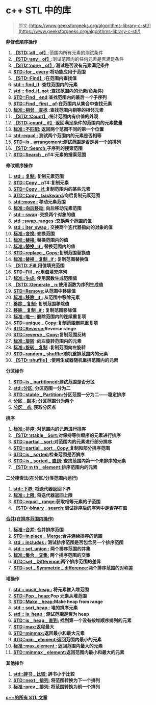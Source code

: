 # c++ STL 中的库

> 原文:[https://www.geeksforgeeks.org/algorithms-library-c-stl/](https://www.geeksforgeeks.org/algorithms-library-c-stl/)

**非修改顺序操作**

1.  [**【STD::all _ of】**](https://www.geeksforgeeks.org/stdall_of-in-cpp/):范围内所有元素的测试条件
2.  [**【STD::any _ of】**](https://www.geeksforgeeks.org/useful-array-algorithms-in-c-stl/):测试范围内的任何元素是否满足条件
3.  [**【STD::none _ of】**](https://www.geeksforgeeks.org/stdnone_of-in-c/)**:测试是否没有元素满足条件**
4.  **[**STD::for _ every**](https://www.geeksforgeeks.org/for_each-loop-c/):将功能应用于范围**
5.  **[**【STD::Find】**](https://www.geeksforgeeks.org/stdfind-in-c/):在范围内查找值**
6.  **[**std :: find_if**](https://www.geeksforgeeks.org/stdfind_if-stdfind_if_not-in-c/) :查找范围内的元素**
7.  **[**std :: find_if_not**](https://www.geeksforgeeks.org/stdfind_if-stdfind_if_not-in-c/) :查找范围内的元素(负条件)**
8.  **[**STD::Find _ end**](https://www.geeksforgeeks.org/stdfind_end-in-cpp/)**:**查找范围内的最后一个子序列**
9.  **[**STD::Find _ first _ of**](https://www.geeksforgeeks.org/stdfind_first_of-in-cpp/):在范围内从集合中查找元素**
10.  **[**标准::相邻 _ 查找**](https://www.geeksforgeeks.org/stdadjacent_find-in-c/) :查找范围内相等的相邻元素**
11.  **[**【STD::Count】**](https://www.geeksforgeeks.org/std-count-cpp-stl/):统计范围内有价值的外观**
12.  **[**【STD::count _ if】**](https://www.geeksforgeeks.org/count_if-in-c/)**:**返回满足条件的范围内的元素数量**
13.  **[**标准::不匹配:**](https://www.geeksforgeeks.org/stdmismatch-examples-c/) 返回两个范围不同的第一个位置**
14.  **[**std::equal** :](https://www.geeksforgeeks.org/stdequal-in-cpp/) 测试两个范围内的元素是否相等**
15.  **[**STD::is _ arrangement**](https://www.geeksforgeeks.org/stdis_permutation-c-stl/)**:**测试范围是否是另一个的排列**
16.  **[**【STD::Search:**](https://www.geeksforgeeks.org/stdsearch-in-c/)**子序列的搜索范围****
17.  ****[**STD::Search _ n**](https://www.geeksforgeeks.org/stdsearch_n-with-example-in-cpp/)T4:元素的搜索范围****

******修改顺序操作******

1.  ****[**std ::**](https://www.geeksforgeeks.org/different-methods-copy-c-stl-stdcopy-copy_n-copy_if-copy_backwards/) [**复制:**](https://www.geeksforgeeks.org/different-methods-copy-c-stl-stdcopy-copy_n-copy_if-copy_backwards/) 复制元素范围****
2.  ****[**STD::Copy _ n**](https://www.geeksforgeeks.org/different-methods-copy-c-stl-stdcopy-copy_n-copy_if-copy_backwards/)T4:复制元素****
3.  ****[**STD::Copy _ if:**](https://www.geeksforgeeks.org/different-methods-copy-c-stl-stdcopy-copy_n-copy_if-copy_backwards/)**复制范围内的某些元素******
4.  ******[**STD::Copy _ backward:**](https://www.geeksforgeeks.org/different-methods-copy-c-stl-stdcopy-copy_n-copy_if-copy_backwards/)**向后复制元素范围********
5.  ******[**std::move :**](https://www.geeksforgeeks.org/stdmove-in-c/) 移动元素范围******
6.  ****[**标准::向后移动:**](https://www.geeksforgeeks.org/stdmove_backward-in-c/) 向后移动元素范围****
7.  ****[**std :: swap**](https://www.geeksforgeeks.org/swap-in-cpp/) :交换两个对象的值****
8.  ****[**std ::swap_ranges**](https://www.geeksforgeeks.org/stdswap_ranges-in-c/) :交换两个范围的值****
9.  ****[**std :: iter_swap :**](https://www.geeksforgeeks.org/stditer_swap-in-cpp/) 交换两个迭代器指向的对象的值****
10.  ****[**标准::变换:**](https://www.geeksforgeeks.org/transform-c-stl-perform-operation-elements/) 变换范围****
11.  ****[**标准::替换:**](https://www.geeksforgeeks.org/stdreplace-stdreplace_if-c/) 替换范围内的值****
12.  ****[**标准::替换 _if :**](https://www.geeksforgeeks.org/stdreplace-stdreplace_if-c/) 替换范围内的值****
13.  ****[**STD::replace _ Copy:**](https://www.geeksforgeeks.org/stdstringreplace_copy-stdstringreplace_copy_if-cpp/)**复制范围替换值******
14.  ******[**标准::替换 _ 复制 _if :**](https://www.geeksforgeeks.org/stdstringreplace_copy-stdstringreplace_copy_if-cpp/) 复制范围替换值******
15.  ****[**【STD::Fill:**](https://www.geeksforgeeks.org/populating-vector-c-using-fill-fill_n/)**用值填充范围******
16.  ******[**STD::Fill _ n:**](https://www.geeksforgeeks.org/populating-vector-c-using-fill-fill_n/)**用值填充序列********
17.  ******[**标准::生成:**](https://www.geeksforgeeks.org/stdgenerate-in-c/) 使用函数生成范围值******
18.  ****[**【STD::Generate _ n:**](https://www.geeksforgeeks.org/stdgenerate_n-in-cpp/)使用函数为序列生成值****
19.  ****[**STD::Remove:**](https://www.geeksforgeeks.org/stdremove-stdremove_if-c/)**从范围中移除值******
20.  ******[**标准::移除 _if :**](https://www.geeksforgeeks.org/stdremove-stdremove_if-c/) 从范围中移除元素******
21.  ****[**移除 _ 复制:**](https://www.geeksforgeeks.org/std-string-remove_copy-std-string-remove_copy_if-c/) 复制范围移除值****
22.  ****[**移除 _ 复制 _if :**](https://www.geeksforgeeks.org/std-string-remove_copy-std-string-remove_copy_if-c/) 复制范围移除值****
23.  ****[**标准::唯一:**](https://www.geeksforgeeks.org/stdunique-in-cpp/) 删除范围内的连续重复项****
24.  ****[**STD::unique _ Copy:**](https://www.geeksforgeeks.org/stdunique_copy-in-c/)复制范围删除重复项****
25.  ****[**STD::Reverse:**](https://www.geeksforgeeks.org/stdreverse-in-c/)Reverse range****
26.  ****[**STD::reverse _ Copy:**](https://www.geeksforgeeks.org/std-reverse_copy-in-c-stl/)复制范围反转****
27.  ****[**标准::旋转**](https://www.geeksforgeeks.org/rotate-in-cpp-stl/) :向左旋转范围内的元素****
28.  ****[**标准::旋转 _ 复制**](https://www.geeksforgeeks.org/stdrotate-vs-stdrotate_copy-c-stl/) :复制范围向左旋转****
29.  ****[**STD::random _ shuffle**](https://www.geeksforgeeks.org/shuffle-an-array-using-stl-in-c/):随机重排范围内的元素****
30.  ****[**【STD::shuffle】**](https://www.geeksforgeeks.org/shuffle-an-array-using-stl-in-c/):使用生成器随机重排范围内的元素****

******分区操作******

1.  ****[**STD::is _ partitioned:**](https://www.geeksforgeeks.org/stdis_partitioned-in-c/)测试范围是否分区****
2.  ****[**std::分区:**](https://www.geeksforgeeks.org/stdpartition-in-c-stl/) 分区范围一分为二****
3.  ****[**STD::stable _ Partition:**](https://www.geeksforgeeks.org/stdstable_partition-in-c/)**分区范围一分为二——稳定排序******
4.  ******[**分区 _ 副本:**](https://www.geeksforgeeks.org/stdpartition-in-c-stl/) 分区范围分为两个******
5.  ****[**分区 _ 点:**](https://www.geeksforgeeks.org/stdpartition-in-c-stl/) 获取分区点****

******排序******

1.  ****[**标准::排序:**](https://www.geeksforgeeks.org/sort-c-stl/) 对范围内的元素进行排序****
2.  ****[**【STD::stable _ Sort:**](https://www.geeksforgeeks.org/stable_sort-c-stl/)对保持等价顺序的元素进行排序****
3.  ****[**STD::partial _ sort:**](https://www.geeksforgeeks.org/stdpartial_sort-in-cpp/)对范围内的元素进行部分排序****
4.  ****[**STD::partial _ sort _ Copy:**](https://www.geeksforgeeks.org/stdpartial_sort_copy-in-cpp/)**复制和部分排序范围******
5.  ******[**STD::is _ sorted:**](https://www.geeksforgeeks.org/stdis_sorted-in-cpp/)**检查范围是否排序********
6.  ******[**STD::is _ sorted _ 直到:**](https://www.geeksforgeeks.org/stdis_sorted_until-in-cpp/) 查找范围内第一个未排序的元素******
7.  ****[**【STD::n th _ element:**](https://www.geeksforgeeks.org/stdnth_element-in-cpp/)**排序范围内的元素******

********二分搜索法(在分区/分类范围内运行)********

1.  ****[**std::下界:**](https://www.geeksforgeeks.org/stdlower_bound-in-c/) 将迭代器返回下界****
2.  ****[**标准::上限:**](https://www.geeksforgeeks.org/upper_bound-and-lower_bound-for-vector-in-cpp-stl/) 将迭代器返回上限****
3.  ****[**STD::equal _ range:**](https://www.geeksforgeeks.org/stdequal_range-in-cpp/)获取相等元素的子范围****
4.  ****[**【STD::binary _ search:**](https://www.geeksforgeeks.org/binary-search-algorithms-the-c-standard-template-library-stl/)**测试排序后的序列中是否存在值******

******[**合并(在排序范围内操作)**](https://www.geeksforgeeks.org/merge-operations-using-stl-in-c-merge-includes-set_union-set_intersection-set_difference/)******

1.  ****[**标准::合并:**](https://www.geeksforgeeks.org/stdmerge-c-stl/) 合并排序范围****
2.  ****[**STD::in place _ Merge:**](https://www.geeksforgeeks.org/stdmerge-c-stl/)合并连续排序的范围****
3.  ****[**std :: includes :**](https://www.geeksforgeeks.org/stdmerge-c-stl/) 测试排序范围是否包含另一个排序范围****
4.  ****[**std :: set_union :**](https://www.geeksforgeeks.org/stdmerge-c-stl/) 两个排序范围的并集****
5.  ****[**标准::集合 _ 交集:**](https://www.geeksforgeeks.org/stdmerge-c-stl/) 两个排序范围的交集****
6.  ****[**STD::set _ Difference:**](https://www.geeksforgeeks.org/stdmerge-c-stl/)两个排序范围的差异****
7.  ****[**STD::set _ Symmetric _ difference:**](https://www.geeksforgeeks.org/stdmerge-c-stl/)两个排序范围的对称差****

******堆操作******

1.  ****[**std :: push_heap :**](https://www.geeksforgeeks.org/heap-using-stl-c/) 将元素推入堆范围****
2.  ****[**STD::Pop _ heap:**](https://www.geeksforgeeks.org/heap-using-stl-c/)**Pop 元素从堆范围******
3.  ******[**STD::Make _ heap:**](https://www.geeksforgeeks.org/stdmake_heap-c-stl/)**Make heap from range********
4.  ******[**std :: sort_heap :**](https://www.geeksforgeeks.org/stdsort_heap-in-cpp/) 堆的排序元素******
5.  ****[**std :: is_heap :**](https://www.geeksforgeeks.org/heap-using-stl-c/) 测试范围是否为 heap****
6.  ****[**STD::is _ heap _ 直到:**](https://www.geeksforgeeks.org/heap-using-stl-c/) 找到第一个没有按堆顺序排列的元素****
7.  ****[**STD::max:**](https://www.geeksforgeeks.org/stdmax-in-cpp/)**返程最大******
8.  ******[**STD::minmax:**](https://www.geeksforgeeks.org/stdminmax-stdminmax_element-c-stl/)**返回最小和最大元素********
9.  ******[**STD::min _ element:**](https://www.geeksforgeeks.org/stdmin_element-in-cpp/)返回范围内最小的元素******
10.  ****[**标准::max_element :**](https://www.geeksforgeeks.org/stdmax_element-in-cpp/) 返回范围内最大的元素****
11.  ****[**STD::minmax _ element:**](https://www.geeksforgeeks.org/stdminmax-stdminmax_element-c-stl/)返回范围内最小和最大的元素****

******其他操作******

1.  ****[**std::辞书 _ 比较:**](https://www.geeksforgeeks.org/stdlexicographical_compare-in-cpp/) 辞书小于比较****
2.  ****[**STD::next _ 排列:**](https://www.geeksforgeeks.org/stdnext_permutation-prev_permutation-c/) 将范围转换为下一个排列****
3.  ****[**标准::prev _ 排列:**](https://www.geeksforgeeks.org/stdnext_permutation-prev_permutation-c/) 将范围转换为前一个排列****

****[c++的所有 STL 文章](https://www.geeksforgeeks.org/tag/stl/)****